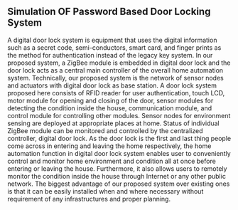 ## Simulation  OF Password Based Door Locking System  
A digital door lock system is equipment that uses the
digital information such as a secret code, semi-conductors, smart card,
and finger prints as the method for authentication instead of the legacy
key system. In our proposed system, a ZigBee module is embedded in
digital door lock and the door lock acts as a central main controller of
the overall home automation system. Technically, our proposed system
is the network of sensor nodes and actuators with digital door lock as
base station. A door lock system proposed here consists of RFID reader
for user authentication, touch LCD, motor module for opening and
closing of the door, sensor modules for detecting the condition inside
the house, communication module, and control module for controlling
other modules. Sensor nodes for environment sensing are deployed at
appropriate places at home. Status of individual ZigBee module can be
monitored and controlled by the centralized controller, digital door
lock. As the door lock is the first and last thing people come across in
entering and leaving the home respectively, the home automation
function in digital door lock system enables user to conveniently control
and monitor home environment and condition all at once before
entering or leaving the house. Furthermore, it also allows users to
remotely monitor the condition inside the house through Internet or
any other public network. The biggest advantage of our proposed
system over existing ones is that it can be easily installed when and
where necessary without requirement of any infrastructures and
proper planning.
